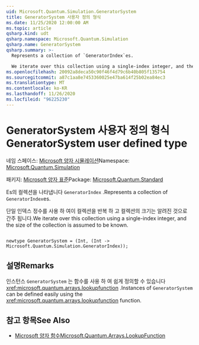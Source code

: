 ```yaml
---
uid: Microsoft.Quantum.Simulation.GeneratorSystem
title: GeneratorSystem 사용자 정의 형식
ms.date: 11/25/2020 12:00:00 AM
ms.topic: article
qsharp.kind: udt
qsharp.namespace: Microsoft.Quantum.Simulation
qsharp.name: GeneratorSystem
qsharp.summary: >-
  Represents a collection of `GeneratorIndex`es.

  We iterate over this collection using a single-index integer, and the size of the collection is assumed to be known.
ms.openlocfilehash: 20092a8deca50c90f46f4d79c6b40b805f135754
ms.sourcegitcommit: a87c1aa8e7453360025e47ba614f25b02ea84ec3
ms.translationtype: MT
ms.contentlocale: ko-KR
ms.lasthandoff: 11/26/2020
ms.locfileid: "96225230"
---
```

# <a name="generatorsystem-user-defined-type"></a><span data-ttu-id="46feb-102">GeneratorSystem 사용자 정의 형식</span><span class="sxs-lookup"><span data-stu-id="46feb-102">GeneratorSystem user defined type</span></span>

<span data-ttu-id="46feb-103">네임 스페이스: [Microsoft 양자 시뮬레이션](xref:Microsoft.Quantum.Simulation)</span><span class="sxs-lookup"><span data-stu-id="46feb-103">Namespace: [Microsoft.Quantum.Simulation](xref:Microsoft.Quantum.Simulation)</span></span>

<span data-ttu-id="46feb-104">패키지: [Microsoft 양자 표준](https://nuget.org/packages/Microsoft.Quantum.Standard)</span><span class="sxs-lookup"><span data-stu-id="46feb-104">Package: [Microsoft.Quantum.Standard](https://nuget.org/packages/Microsoft.Quantum.Standard)</span></span>


<span data-ttu-id="46feb-105">Es의 컬렉션을 나타냅니다 `GeneratorIndex` .</span><span class="sxs-lookup"><span data-stu-id="46feb-105">Represents a collection of `GeneratorIndex`es.</span></span>

<span data-ttu-id="46feb-106">단일 인덱스 정수를 사용 하 여이 컬렉션을 반복 하 고 컬렉션의 크기는 알려진 것으로 간주 됩니다.</span><span class="sxs-lookup"><span data-stu-id="46feb-106">We iterate over this collection using a single-index integer, and the size of the collection is assumed to be known.</span></span>

```qsharp

newtype GeneratorSystem = (Int, (Int -> Microsoft.Quantum.Simulation.GeneratorIndex));
```



## <a name="remarks"></a><span data-ttu-id="46feb-107">설명</span><span class="sxs-lookup"><span data-stu-id="46feb-107">Remarks</span></span>

<span data-ttu-id="46feb-108">인스턴스 `GeneratorSystem` 는 함수를 사용 하 여 쉽게 정의할 수 있습니다 <xref:microsoft.quantum.arrays.lookupfunction> .</span><span class="sxs-lookup"><span data-stu-id="46feb-108">Instances of `GeneratorSystem` can be defined easily using the <xref:microsoft.quantum.arrays.lookupfunction> function.</span></span>

## <a name="see-also"></a><span data-ttu-id="46feb-109">참고 항목</span><span class="sxs-lookup"><span data-stu-id="46feb-109">See Also</span></span>

- [<span data-ttu-id="46feb-110">Microsoft 양자 함수</span><span class="sxs-lookup"><span data-stu-id="46feb-110">Microsoft.Quantum.Arrays.LookupFunction</span></span>](xref:Microsoft.Quantum.Arrays.LookupFunction)